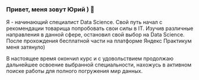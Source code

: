 ### Привет, меня зовут Юрий ) 👋 

Я - начинающий специалист Data Science. Свой путь начал с рекомендации товарища попробовать свои силы в IT. Изучив различные направления в данной сфере, остановил свой выбор на Data Science. После прохождения бесплатной части на платформе Яндекс Практикум меня затянуло) 

В настоящее время окончил курс и с удовольствием продолжаю дальнейшее освоение выбранной специальности, нахожусь в активном поиске работы для полного погружения мир данных.

<!--
**EgorovYuriy/EgorovYuriy** is a ✨ _special_ ✨ repository because its `README.md` (this file) appears on your GitHub profile.

Here are some ideas to get you started:

- 🔭 I’m currently working on ...
- 🌱 I’m currently learning ...
- 👯 I’m looking to collaborate on ...
- 🤔 I’m looking for help with ...
- 💬 Ask me about ...
- 📫 How to reach me: ...
- 😄 Pronouns: ...
- ⚡ Fun fact: ...
-->

